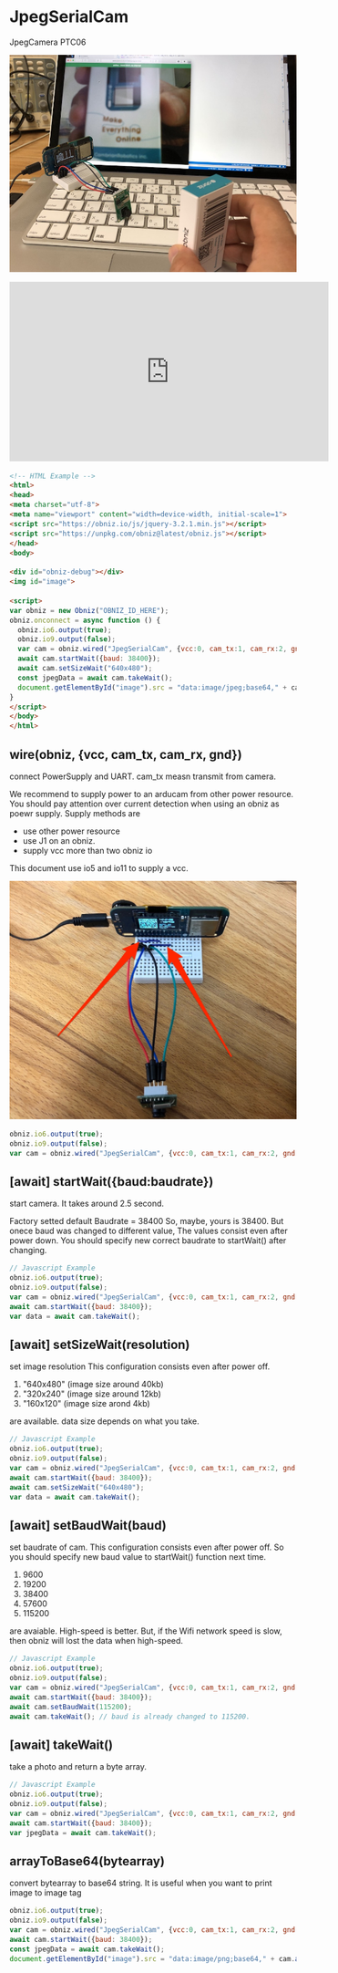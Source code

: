 # JpegSerialCam
JpegCamera PTC06

![](./image.jpg)

<iframe width="560" height="315" src="https://www.youtube.com/embed/CYoMmMoa3ao" frameborder="0" allow="autoplay; encrypted-media" allowfullscreen></iframe>

```html
<!-- HTML Example -->
<html>
<head>
<meta charset="utf-8">
<meta name="viewport" content="width=device-width, initial-scale=1">
<script src="https://obniz.io/js/jquery-3.2.1.min.js"></script>
<script src="https://unpkg.com/obniz@latest/obniz.js"></script>
</head>
<body>

<div id="obniz-debug"></div>
<img id="image">

<script>
var obniz = new Obniz("OBNIZ_ID_HERE");
obniz.onconnect = async function () {
  obniz.io6.output(true);
  obniz.io9.output(false);
  var cam = obniz.wired("JpegSerialCam", {vcc:0, cam_tx:1, cam_rx:2, gnd:3});
  await cam.startWait({baud: 38400});
  await cam.setSizeWait("640x480");
  const jpegData = await cam.takeWait();
  document.getElementById("image").src = "data:image/jpeg;base64," + cam.arrayToBase64(jpegData);
}
</script>
</body>
</html>
```

## wire(obniz, {vcc, cam_tx, cam_rx, gnd})
connect PowerSupply and UART.
cam_tx measn transmit from camera.

We recommend to supply power to an arducam from other power resource.
You should pay attention over current detection when using an obniz as poewr supply.
Supply methods are

- use other power resource
- use J1 on an obniz.
- supply vcc more than two obniz io

This document use io5 and io11 to supply a vcc.

![](./wire.jpg)

```Javascript
obniz.io6.output(true);
obniz.io9.output(false);
var cam = obniz.wired("JpegSerialCam", {vcc:0, cam_tx:1, cam_rx:2, gnd:3});
```

## [await] startWait({baud:baudrate})
start camera.
It takes around 2.5 second.

Factory setted default Baudrate = 38400
So, maybe, yours is 38400.
But onece baud was changed to different value, The values consist even after power down. You should specify new correct baudrate to startWait() after changing.

```Javascript
// Javascript Example
obniz.io6.output(true);
obniz.io9.output(false);
var cam = obniz.wired("JpegSerialCam", {vcc:0, cam_tx:1, cam_rx:2, gnd:3});
await cam.startWait({baud: 38400});
var data = await cam.takeWait();
```

## [await] setSizeWait(resolution)
set image resolution
This configuration consists even after power off.

1. "640x480" (image size around 40kb)
2. "320x240" (image size around 12kb)
3. "160x120" (image size arond 4kb)

are available.
data size depends on what you take.
```Javascript
// Javascript Example
obniz.io6.output(true);
obniz.io9.output(false);
var cam = obniz.wired("JpegSerialCam", {vcc:0, cam_tx:1, cam_rx:2, gnd:3});
await cam.startWait({baud: 38400});
await cam.setSizeWait("640x480");
var data = await cam.takeWait();
```

## [await] setBaudWait(baud)
set baudrate of cam.
This configuration consists even after power off.
So you should specify new baud value to startWait() function next time.

1. 9600
2. 19200
3. 38400
4. 57600
5. 115200

are avaiable.
High-speed is better. But, if the Wifi network speed is slow, then obniz will lost the data when high-speed.

```Javascript
// Javascript Example
obniz.io6.output(true);
obniz.io9.output(false);
var cam = obniz.wired("JpegSerialCam", {vcc:0, cam_tx:1, cam_rx:2, gnd:3});
await cam.startWait({baud: 38400});
await cam.setBaudWait(115200);
await cam.takeWait(); // baud is already changed to 115200.
```

## [await] takeWait()
take a photo and return a byte array.

```Javascript
// Javascript Example
obniz.io6.output(true);
obniz.io9.output(false);
var cam = obniz.wired("JpegSerialCam", {vcc:0, cam_tx:1, cam_rx:2, gnd:3});
await cam.startWait({baud: 38400});
var jpegData = await cam.takeWait();
```

## arrayToBase64(bytearray)
convert bytearray to base64 string.
It is useful when you want to print image to image tag

```Javascript
obniz.io6.output(true);
obniz.io9.output(false);
var cam = obniz.wired("JpegSerialCam", {vcc:0, cam_tx:1, cam_rx:2, gnd:3});
await cam.startWait({baud: 38400});
const jpegData = await cam.takeWait();
document.getElementById("image").src = "data:image/png;base64," + cam.arrayToBase64(jpegData);
```